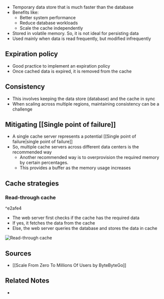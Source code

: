 - Temporary data store that is much faster than the database
- Benefits like:
	- Better system performance
	- Reduce database workloads
	- Scale the cache independently
- Stored in volatile memory. So, it is not ideal for persisting data
- Used mainly when data is read frequently, but modified infrequently

## Expiration policy
- Good practice to implement an expiration policy
- Once cached data is expired, it is removed from the cache

## Consistency
- This involves keeping the data store (database) and the cache in sync
- When scaling across multiple regions, maintaining consistency can be a challenge

## Mitigating [[Single point of failure]]
- A single cache server represents a potential [[Single point of failure|single point of failure]]
- So, multiple cache servers across different data centers is the recommended way
	- Another recommended way is to overprovision the required memory by certain percentages.
	- This provides a buffer as the memory usage increases

## Cache strategies
### Read-through cache

^e2afe4

- The web server first checks if the cache has the required data
- If yes, it fetches the data from the cache
- Else, the web server queries the database and stores the data in cache

![Read-through cache](https://bytebytego.com/images/courses/system-design-interview/scale-from-zero-to-millions-of-users/figure-1-7-GGNXNZX6.svg)


## Sources
- [[Scale From Zero To Millions Of Users by ByteByteGo]]

## Related Notes
- 